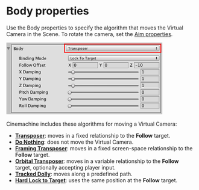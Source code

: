 # Body properties

Use the Body properties to specify the algorithm that moves the Virtual Camera in the Scene. To rotate the camera, set the [Aim properties](CinemachineVirtualCameraAim).

![__Body__ properties, with the __Transposer__ algorithm (red)](images/CinemachineBody.png)

Cinemachine includes these algorithms for moving a Virtual Camera:

* [__Transposer__](CinemachineBodyTransposer): moves in a fixed relationship to the __Follow__ target.
* [__Do Nothing__](CinemachineBodyDoNothing): does not move the Virtual Camera.
* [__Framing Transposer__](CinemachineBodyFramingTransposer): moves in a fixed screen-space relationship to the __Follow__ target.
* [__Orbital Transposer__](CinemachineBodyOrbitalTransposer): moves in a variable relationship to the __Follow__ target, optionally accepting player input.
* [__Tracked Dolly__](CinemachineBodyTrackedDolly): moves along a predefined path.
* [__Hard Lock to Target__](CinemachineBodyHardLockTarget): uses the same position at the __Follow__ target.
